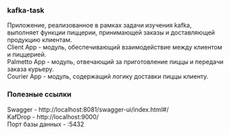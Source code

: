### kafka-task
Приложение, реализованное в рамках задачи изучения kafka, выполняет функции пиццерии, принимающей заказы и доставляющей продукцию клиентам.  
Client App - модуль, обеспечивающий взаимодействие между клиентом и пиццерией.  
Palmetto App - модуль, отвечающий за приготовление пиццы и передачи заказа курьеру.  
Courier App - модуль, содержащий логику доставки пиццы клиенту.  

### Полезные ссылки
Swagger - http://localhost:8081/swagger-ui/index.html#/  
KafDrop - http://localhost:9000/  
Порт базы данных - :5432
